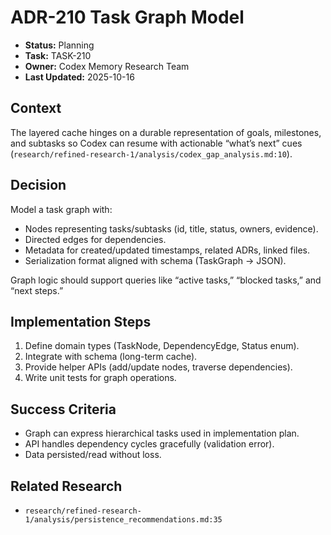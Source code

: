 # ADR-210 Task Graph Model

- **Status:** Planning
- **Task:** TASK-210
- **Owner:** Codex Memory Research Team
- **Last Updated:** 2025-10-16

## Context
The layered cache hinges on a durable representation of goals, milestones, and subtasks so Codex can resume with actionable “what’s next” cues (`research/refined-research-1/analysis/codex_gap_analysis.md:10`).

## Decision
Model a task graph with:
- Nodes representing tasks/subtasks (id, title, status, owners, evidence).
- Directed edges for dependencies.
- Metadata for created/updated timestamps, related ADRs, linked files.
- Serialization format aligned with schema (TaskGraph → JSON).

Graph logic should support queries like “active tasks,” “blocked tasks,” and “next steps.”

## Implementation Steps
1. Define domain types (TaskNode, DependencyEdge, Status enum).
2. Integrate with schema (long-term cache).
3. Provide helper APIs (add/update nodes, traverse dependencies).
4. Write unit tests for graph operations.

## Success Criteria
- Graph can express hierarchical tasks used in implementation plan.
- API handles dependency cycles gracefully (validation error).
- Data persisted/read without loss.

## Related Research
- `research/refined-research-1/analysis/persistence_recommendations.md:35`
